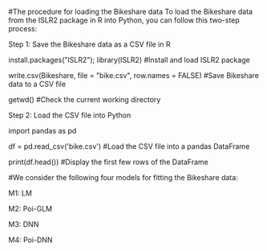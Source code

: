 #The procedure for loading the Bikeshare data 
To load the Bikeshare data from the ISLR2 package in R into Python, you can follow this two-step process:

Step 1: Save the Bikeshare data as a CSV file in R

install.packages("ISLR2"); library(ISLR2) #Install and load ISLR2 package

write.csv(Bikeshare, file = "bike.csv", row.names = FALSE) #Save Bikeshare data to a CSV file

getwd() #Check the current working directory

Step 2: Load the CSV file into Python

import pandas as pd

df = pd.read_csv('bike.csv') #Load the CSV file into a pandas DataFrame

print(df.head()) #Display the first few rows of the DataFrame

#We consider the following four models for fitting the Bikeshare data:

M1: LM

M2: Poi-GLM

M3: DNN

M4: Poi-DNN
